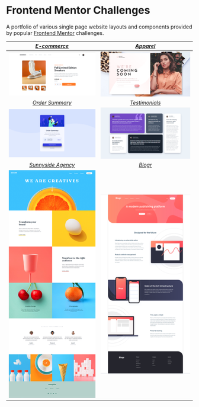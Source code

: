 # Frontend Mentor Challenges

A portfolio of various single page website layouts and components provided by popular [Frontend Mentor](https://www.frontendmentor.io/) challenges.

|       [_E-commerce_](https://github.com/daniel-jurkiewicz/frontend-mentor-layouts/tree/main/01-ecommerce-layout)        |       [_Apparel_](https://github.com/daniel-jurkiewicz/frontend-mentor-layouts/tree/main/02-apparel-layout)        |
| :---------------------------------------------------------------------------------------------------------------------: | :----------------------------------------------------------------------------------------------------------------: |
|                            ![Screen 1](01-ecommerce-layout/screenshots/desktop-preview.png)                             |                           ![Screen 2](02-apparel-layout/screenshots/desktop-preview.png)                           |
|  [_Order Summary_](https://github.com/daniel-jurkiewicz/frontend-mentor-layouts/tree/main/03-order-summary-component)   | [_Testimonials_](https://github.com/daniel-jurkiewicz/frontend-mentor-layouts/tree/main/06-testimonials-component) |
|                         ![Screen 5](03-order-summary-component/screenshots/desktop-preview.png)                         |                       ![Screen 6](06-testimonials-component/screenshots/desktop-preview.png)                       |
| [_Sunnyside Agency_](https://github.com/daniel-jurkiewicz/frontend-mentor-layouts/tree/main/05-sunnyside-agency-layout) |         [_Blogr_](https://github.com/daniel-jurkiewicz/frontend-mentor-layouts/tree/main/04-blogr-layout)          |
|                         ![Screen 3](05-sunnyside-agency-layout/screenshots/desktop-preview.png)                         |                            ![Screen 4](04-blogr-layout/screenshots/desktop-preview.png)                            |
